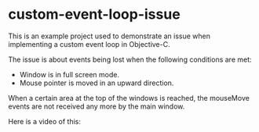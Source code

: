 # custom-event-loop-issue
This is an example project used to demonstrate an issue when implementing a
custom event loop in Objective-C.

The issue is about events being lost when the following conditions are met:
- Window is in full screen mode.
- Mouse pointer is moved in an upward direction.

When a certain area at the top of the windows is reached, the mouseMove events
are not received any more by the main window.

Here is a video of this:

